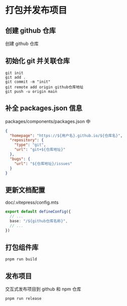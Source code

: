 # 打包并发布项目
## 创建 github 仓库
创建 github 仓库

## 初始化 git 并关联仓库
```shell
git init
git add .
git commit -m "init"
git remote add origin github仓库地址
git push -u origin main
```

## 补全 packages.json 信息
packages/components/packages.json 中
```json
{
  "homepage": "https://${用户名}.github.io/${仓库名}",
  "repository": {
    "type": "git",
    "url": "git+${仓库地址}"
  },
  "bugs": {
    "url": "${仓库地址}/issues"
  }
}
```
## 更新文档配置
doc/.vitepress/config.mts

```ts
export default defineConfig({
  // ...
  base: "/${github仓库名称}",
  // ...
})
```

## 打包组件库
```shell
pnpm run build
```

## 发布项目
交互式发布项目到 github 和 npm 仓库
```shell
pnpm run release
```

